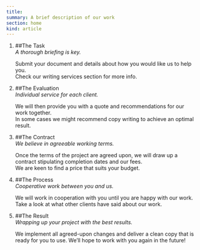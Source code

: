 ```yaml
--- 
title: 
summary: A brief description of our work
section: home
kind: article
---
```


1.	##The Task	
    _A thorough briefing is key._
    
    Submit your document and details about how you would like us to help you.	
    Check our writing services section for more info.

2.	##The Evaluation	
    _Individual service for each client._

    We will then provide you with a quote and recommendations for our work together.	
    In some cases we might recommend copy writing to achieve an optimal result.

3.	##The Contract	
    _We believe in agreeable working terms._

    Once the terms of the project are agreed upon, we will draw up a contract stipulating completion dates and our fees.	
    We are keen to find a price that suits your budget.

4.	##The Process	
    _Cooperative work between you and us._

    We will work in cooperation with you until you are happy with our work.	
    Take a look at what other clients have said about our work.

5.	##The Result	
    _Wrapping up your project with the best results._

    We implement all agreed-upon changes and deliver a clean copy that is ready for you to use.	
    We’ll hope to work with you again in the future!